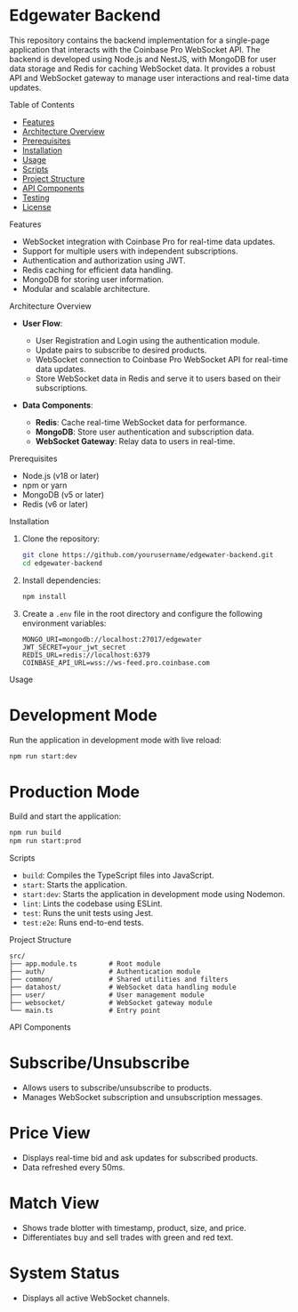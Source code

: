 # Edgewater Backend

This repository contains the backend implementation for a single-page application that interacts with the Coinbase Pro WebSocket API. The backend is developed using Node.js and NestJS, with MongoDB for user data storage and Redis for caching WebSocket data. It provides a robust API and WebSocket gateway to manage user interactions and real-time data updates.

 Table of Contents

- [Features](#features)
- [Architecture Overview](#architecture-overview)
- [Prerequisites](#prerequisites)
- [Installation](#installation)
- [Usage](#usage)
- [Scripts](#scripts)
- [Project Structure](#project-structure)
- [API Components](#api-components)
- [Testing](#testing)
- [License](#license)

 Features

- WebSocket integration with Coinbase Pro for real-time data updates.
- Support for multiple users with independent subscriptions.
- Authentication and authorization using JWT.
- Redis caching for efficient data handling.
- MongoDB for storing user information.
- Modular and scalable architecture.

 Architecture Overview

- **User Flow**:
  - User Registration and Login using the authentication module.
  - Update pairs to subscribe to desired products.
  - WebSocket connection to Coinbase Pro WebSocket API for real-time data updates.
  - Store WebSocket data in Redis and serve it to users based on their subscriptions.

- **Data Components**:
  - **Redis**: Cache real-time WebSocket data for performance.
  - **MongoDB**: Store user authentication and subscription data.
  - **WebSocket Gateway**: Relay data to users in real-time.

 Prerequisites

- Node.js (v18 or later)
- npm or yarn
- MongoDB (v5 or later)
- Redis (v6 or later)

 Installation

1. Clone the repository:
   ```bash
   git clone https://github.com/yourusername/edgewater-backend.git
   cd edgewater-backend
   ```

2. Install dependencies:
   ```bash
   npm install
   ```

3. Create a `.env` file in the root directory and configure the following environment variables:
   ```env
   MONGO_URI=mongodb://localhost:27017/edgewater
   JWT_SECRET=your_jwt_secret
   REDIS_URL=redis://localhost:6379
   COINBASE_API_URL=wss://ws-feed.pro.coinbase.com
   ```

 Usage

# Development Mode

Run the application in development mode with live reload:
```bash
npm run start:dev
```

# Production Mode

Build and start the application:
```bash
npm run build
npm run start:prod
```

 Scripts

- `build`: Compiles the TypeScript files into JavaScript.
- `start`: Starts the application.
- `start:dev`: Starts the application in development mode using Nodemon.
- `lint`: Lints the codebase using ESLint.
- `test`: Runs the unit tests using Jest.
- `test:e2e`: Runs end-to-end tests.

 Project Structure

```plaintext
src/
├── app.module.ts        # Root module
├── auth/                # Authentication module
├── common/              # Shared utilities and filters
├── datahost/            # WebSocket data handling module
├── user/                # User management module
├── websocket/           # WebSocket gateway module
└── main.ts              # Entry point
```

 API Components

# Subscribe/Unsubscribe
- Allows users to subscribe/unsubscribe to products.
- Manages WebSocket subscription and unsubscription messages.

# Price View
- Displays real-time bid and ask updates for subscribed products.
- Data refreshed every 50ms.

# Match View
- Shows trade blotter with timestamp, product, size, and price.
- Differentiates buy and sell trades with green and red text.

# System Status
- Displays all active WebSocket channels.
